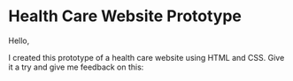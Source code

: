 <h1>Health Care Website Prototype</h1>
    <p>Hello,</p>
    <p>I created this prototype of a health care website using HTML and CSS. Give it a try and give me feedback on this:</p>
